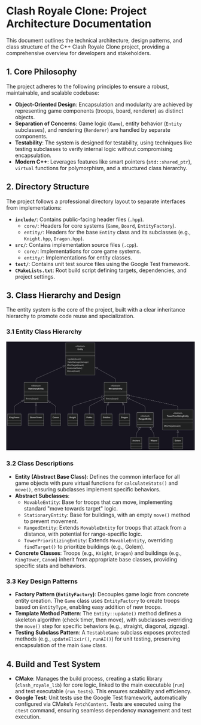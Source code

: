 
# Clash Royale Clone: Project Architecture Documentation

This document outlines the technical architecture, design patterns, and class structure of the C++ Clash Royale Clone project, providing a comprehensive overview for developers and stakeholders.

## 1. Core Philosophy

The project adheres to the following principles to ensure a robust, maintainable, and scalable codebase:

- **Object-Oriented Design**: Encapsulation and modularity are achieved by representing game components (troops, board, renderer) as distinct objects.
- **Separation of Concerns**: Game logic (`Game`), entity behavior (`Entity` subclasses), and rendering (`Renderer`) are handled by separate components.
- **Testability**: The system is designed for testability, using techniques like testing subclasses to verify internal logic without compromising encapsulation.
- **Modern C++**: Leverages features like smart pointers (`std::shared_ptr`), `virtual` functions for polymorphism, and a structured class hierarchy.

## 2. Directory Structure

The project follows a professional directory layout to separate interfaces from implementations:

- **`include/`**: Contains public-facing header files (`.hpp`).
  - `core/`: Headers for core systems (`Game`, `Board`, `EntityFactory`).
  - `entity/`: Headers for the base `Entity` class and its subclasses (e.g., `Knight.hpp`, `Dragon.hpp`).
- **`src/`**: Contains implementation source files (`.cpp`).
  - `core/`: Implementations for core game systems.
  - `entity/`: Implementations for entity classes.
- **`test/`**: Contains unit test source files using the Google Test framework.
- **`CMakeLists.txt`**: Root build script defining targets, dependencies, and project settings.

## 3. Class Hierarchy and Design

The entity system is the core of the project, built with a clear inheritance hierarchy to promote code reuse and specialization.

### 3.1 Entity Class Hierarchy 
![alt text](Architecture_diagram.png)

### 3.2 Class Descriptions

- **Entity (Abstract Base Class)**: Defines the common interface for all game objects with pure virtual functions for `calculateStats()` and `move()`, ensuring subclasses implement specific behaviors.
- **Abstract Subclasses**:
  - `MovableEntity`: Base for troops that can move, implementing standard "move towards target" logic.
  - `StationaryEntity`: Base for buildings, with an empty `move()` method to prevent movement.
  - `RangedEntity`: Extends `MovableEntity` for troops that attack from a distance, with potential for range-specific logic.
  - `TowerPrioritizingEntity`: Extends `MovableEntity`, overriding `findTarget()` to prioritize buildings (e.g., Golem).
- **Concrete Classes**: Troops (e.g., `Knight`, `Dragon`) and buildings (e.g., `KingTower`, `Canon`) inherit from appropriate base classes, providing specific stats and behaviors.

### 3.3 Key Design Patterns

- **Factory Pattern (`EntityFactory`)**: Decouples game logic from concrete entity creation. The `Game` class uses `EntityFactory` to create troops based on `EntityType`, enabling easy addition of new troops.
- **Template Method Pattern**: The `Entity::update()` method defines a skeleton algorithm (check timer, then move), with subclasses overriding the `move()` step for specific behaviors (e.g., straight, diagonal, zigzag).
- **Testing Subclass Pattern**: A `TestableGame` subclass exposes protected methods (e.g., `updateElixir()`, `runAI()`) for unit testing, preserving encapsulation of the main `Game` class.

## 4. Build and Test System

- **CMake**: Manages the build process, creating a static library (`clash_royale_lib`) for core logic, linked to the main executable (`run`) and test executable (`run_tests`). This ensures scalability and efficiency.
- **Google Test**: Unit tests use the Google Test framework, automatically configured via CMake’s `FetchContent`. Tests are executed using the `ctest` command, ensuring seamless dependency management and test execution.

